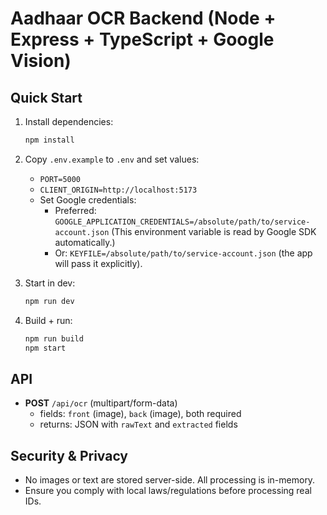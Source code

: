 # Aadhaar OCR Backend (Node + Express + TypeScript + Google Vision)

## Quick Start
1) Install dependencies:
   ```bash
   npm install
   ```
2) Copy `.env.example` to `.env` and set values:
   - `PORT=5000`
   - `CLIENT_ORIGIN=http://localhost:5173`
   - Set Google credentials:
     - Preferred: `GOOGLE_APPLICATION_CREDENTIALS=/absolute/path/to/service-account.json`
       (This environment variable is read by Google SDK automatically.)
     - Or: `KEYFILE=/absolute/path/to/service-account.json` (the app will pass it explicitly).

3) Start in dev:
   ```bash
   npm run dev
   ```

4) Build + run:
   ```bash
   npm run build
   npm start
   ```

## API
- **POST** `/api/ocr` (multipart/form-data)
  - fields: `front` (image), `back` (image), both required
  - returns: JSON with `rawText` and `extracted` fields

## Security & Privacy
- No images or text are stored server-side. All processing is in-memory.
- Ensure you comply with local laws/regulations before processing real IDs.
